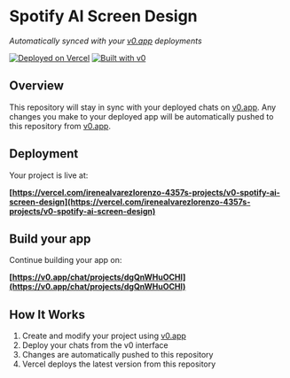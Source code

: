 # Spotify AI Screen Design

*Automatically synced with your [v0.app](https://v0.app) deployments*

[![Deployed on Vercel](https://img.shields.io/badge/Deployed%20on-Vercel-black?style=for-the-badge&logo=vercel)](https://vercel.com/irenealvarezlorenzo-4357s-projects/v0-spotify-ai-screen-design)
[![Built with v0](https://img.shields.io/badge/Built%20with-v0.app-black?style=for-the-badge)](https://v0.app/chat/projects/dgQnWHuOCHl)

## Overview

This repository will stay in sync with your deployed chats on [v0.app](https://v0.app).
Any changes you make to your deployed app will be automatically pushed to this repository from [v0.app](https://v0.app).

## Deployment

Your project is live at:

**[https://vercel.com/irenealvarezlorenzo-4357s-projects/v0-spotify-ai-screen-design](https://vercel.com/irenealvarezlorenzo-4357s-projects/v0-spotify-ai-screen-design)**

## Build your app

Continue building your app on:

**[https://v0.app/chat/projects/dgQnWHuOCHl](https://v0.app/chat/projects/dgQnWHuOCHl)**

## How It Works

1. Create and modify your project using [v0.app](https://v0.app)
2. Deploy your chats from the v0 interface
3. Changes are automatically pushed to this repository
4. Vercel deploys the latest version from this repository